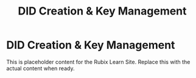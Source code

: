 ﻿---
title: DID Creation & Key Management
sidebar_label: DID Creation & Key Management
---

<!-- File: docs/developer-guides/setup/did-creation.md -->
# DID Creation & Key Management

This is placeholder content for the Rubix Learn Site. Replace this with the actual content when ready.
